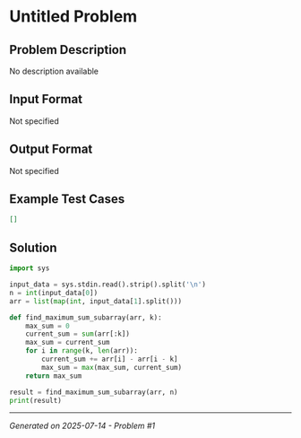 # Untitled Problem

## Problem Description
No description available

## Input Format
Not specified

## Output Format
Not specified

## Example Test Cases
```json
[]
```

## Solution
```python
import sys

input_data = sys.stdin.read().strip().split('\n')
n = int(input_data[0])
arr = list(map(int, input_data[1].split()))

def find_maximum_sum_subarray(arr, k):
    max_sum = 0
    current_sum = sum(arr[:k])
    max_sum = current_sum
    for i in range(k, len(arr)):
        current_sum += arr[i] - arr[i - k]
        max_sum = max(max_sum, current_sum)
    return max_sum

result = find_maximum_sum_subarray(arr, n)
print(result)
```

---
*Generated on 2025-07-14 - Problem #1*